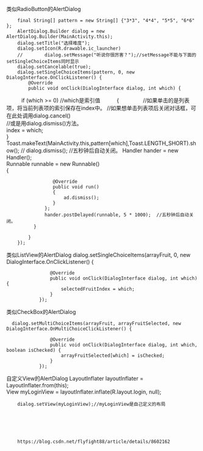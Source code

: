 

类似RadioButton的AlertDialog

        final String[] pattern = new String[] {"3*3", "4*4", "5*5", "6*6" };
        AlertDialog.Builder dialog = new AlertDialog.Builder(MainActivity.this);
        dialog.setTitle("选择难度");
        dialog.setIcon(R.drawable.ic_launcher)  
        //        dialog.setMessage("听说你很厉害？");//setMessage不能与下面的setSingleChoiceItems同时显示
        dialog.setCancelable(true);
        dialog.setSingleChoiceItems(pattern, 0, new DialogInterface.OnClickListener() {
            @Override
            public void onClick(DialogInterface dialog, int which) {
           if (which >= 0)  //which是索引值
           {  
              //如果单击的是列表项，将当前列表项的索引保存在index中。
              //如果想单击列表项后关闭对话框，可在此处调用dialog.cancel()  
              //或是用dialog.dismiss()方法。  
              index = which;  
           }  
                Toast.makeText(MainActivity.this,pattern[which],Toast.LENGTH_SHORT).show();
        //                dialog.dismiss();
        //五秒钟后自动关闭。 
                  Handler hander = new Handler();  
                  Runnable runnable = new Runnable()  
                  {  
   
                     @Override  
                     public void run()  
                     {  
                         ad.dismiss();  
                     }  
                  };  
                  hander.postDelayed(runnable, 5 * 1000);  //五秒钟后自动关闭。 
              }  

            }
        });
        
类似ListView的AlertDialog
        dialog.setSingleChoiceItems(arrayFruit, 0, new DialogInterface.OnClickListener() {   
    
                    @Override   
                    public void onClick(DialogInterface dialog, int which) {   
                        selectedFruitIndex = which;   
                    }   
                });
                
类似CheckBox的AlertDialog

      dialog.setMultiChoiceItems(arrayFruit, arrayFruitSelected, new DialogInterface.OnMultiChoiceClickListener() {   
                       
                    @Override   
                    public void onClick(DialogInterface dialog, int which, boolean isChecked) {   
                        arrayFruitSelected[which] = isChecked;   
                    }   
                });
                
                
自定义View的AlertDialog
    LayoutInflater layoutInflater = LayoutInflater.from(this);   
        View myLoginView = layoutInflater.inflate(R.layout.login, null); 
        
        dialog.setView(myLoginView);//myLoginView是自己定义的布局
        
        
        
        
        
        
        https://blog.csdn.net/flyfight88/article/details/8602162
